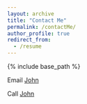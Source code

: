 ```yaml
---
layout: archive
title: "Contact Me"
permalink: /contactMe/
author_profile: true
redirect_from:
  - /resume
---
```


{% include base_path %}

Email [John](mailto:jcwill23@cougarnet.uh.edu)

Call [John](tel:3462988359)
